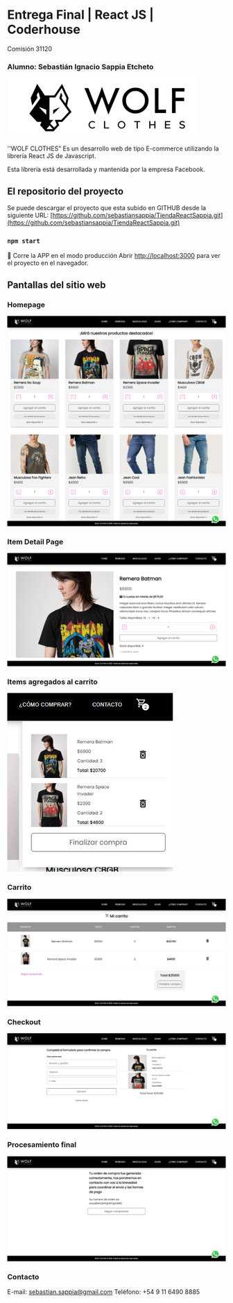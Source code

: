 
# Entrega Final | React JS | Coderhouse
Comisión 31120
### Alumno: Sebastián Ignacio Sappia Etcheto

![Wolf | Tienda de Ropa](https://raw.githubusercontent.com/sebastiansappia/TiendaReactSappia/main/public/readme/logo_wolf.png)

''WOLF CLOTHES" Es un desarrollo web de tipo E-commerce utilizando la librería React JS de Javascript.

Esta librería está desarrollada y mantenida por la empresa Facebook.

## El repositorio del proyecto
Se puede descargar el proyecto que esta subido en GITHUB desde la siguiente URL:
[https://github.com/sebastiansappia/TiendaReactSappia.git](https://github.com/sebastiansappia/TiendaReactSappia.git)

### `npm start`

🐺 Corre la APP en el modo producción
Abrir [http://localhost:3000](http://localhost:3000) para ver el proyecto en el navegador.

## Pantallas del sitio web
### Homepage
![Home page](https://raw.githubusercontent.com/sebastiansappia/TiendaReactSappia/main/public/readme/screen_home.jpg)

### Item Detail Page
![Item detail](https://raw.githubusercontent.com/sebastiansappia/TiendaReactSappia/main/public/readme/screen_detail.jpg)

### Items agregados al carrito
![Items agregados al carrito](https://raw.githubusercontent.com/sebastiansappia/TiendaReactSappia/main/public/readme/screen_item_agregados.jpg)

### Carrito
![Items agregados al carrito](https://raw.githubusercontent.com/sebastiansappia/TiendaReactSappia/main/public/readme/screen_carrito.jpg)

### Checkout
![Checkout](https://raw.githubusercontent.com/sebastiansappia/TiendaReactSappia/main/public/readme/screen_checkout.jpg)

### Procesamiento final
![Procesamiento final](https://raw.githubusercontent.com/sebastiansappia/TiendaReactSappia/main/public/readme/screen_final.jpg)

### Contacto
E-mail: [sebastian.sappia@gmail.com](mailto:sebastian.sappia@gmail.com)
Teléfono: +54 9 11 6490 8885